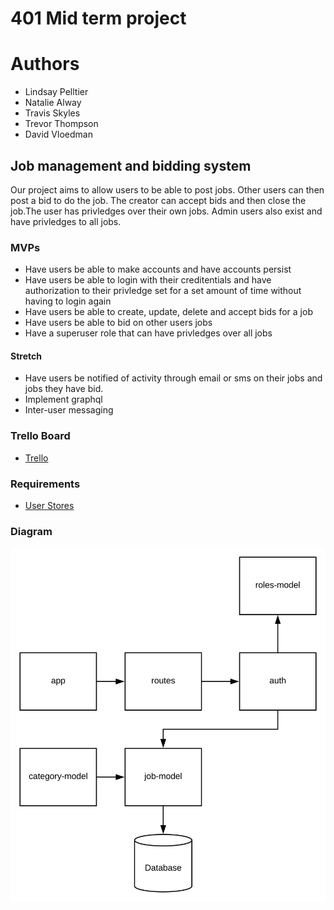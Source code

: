 # 401 Mid term project

# Authors 

- Lindsay Pelltier
- Natalie Alway
- Travis Skyles 
- Trevor Thompson
- David Vloedman

## Job management and bidding system

Our project aims to allow users to be able to post jobs. Other users can then post a bid to do the job.
The creator can accept bids and then close the job.The user has privledges over their own jobs. Admin users 
also exist and have privledges to all jobs.

### MVPs

* Have users be able to make accounts and have accounts persist
* Have users be able to login with their creditentials and have authorization to their privledge set
for a set amount of time without having to login again
* Have users be able to create, update, delete and accept bids for a job
* Have users be able to bid on other users jobs
* Have a superuser role that can have privledges over all jobs

#### Stretch

* Have users be notified of activity through email or sms on their jobs and jobs they have bid.
* Implement graphql 
* Inter-user messaging

### Trello Board

* [Trello](https://trello.com/b/dom2QnVY/projectone)

### Requirements

* [User Stores](./requirements.md)

### Diagram

![](./jobApp.svg)
